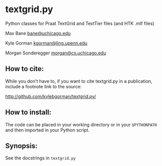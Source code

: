 textgrid.py
===========

Python classes for Praat TextGrid and TextTier files (and HTK .mlf files)

Max Bane <bane@uchicago.edu>

Kyle Gorman <kgorman@ling.upenn.edu>

Morgan Sonderegger <morgan@cs.uchicago.edu>

How to cite:
------------

While you don't have to, if you want to cite textgrid.py in a publication, 
include a footnote link to the source:

http://github.com/kylebgorman/textgrid.py/

How to install:
---------------

The code can be placed in your working directory or in your `$PYTHONPATH` and 
then imported in your Python script.

Synopsis:
---------

See the docstrings in `textgrid.py`

